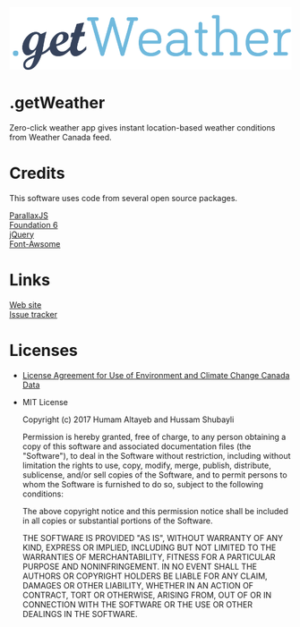 ![Logo](https://github.com/htayeb/getWeather/blob/firstBranch/images/githubLogo.png)

# .getWeather
Zero-click weather app gives instant location-based weather conditions from Weather Canada feed. 

# Credits

This software uses code from several open source packages.


[ParallaxJS](https://github.com/wagerfield/parallax) <br>
[Foundation 6](https://github.com/zurb/foundation-sites)<br>
[jQuery](https://github.com/jquery/jquery)<br>
[Font-Awsome](https://github.com/FortAwesome/Font-Awesome)<br>

# Links

[Web site](https://altayeb.me)<br>
[Issue tracker](https://github.com/htayeb/getWeather/issues)


# Licenses

* [License Agreement for Use of Environment and Climate Change Canada Data](http://climate.weather.gc.ca/prods_servs/attachment1_e.html)


* MIT License

    Copyright (c) 2017 Humam Altayeb and Hussam Shubayli
    
    Permission is hereby granted, free of charge, to any person obtaining a copy
    of this software and associated documentation files (the "Software"), to deal
    in the Software without restriction, including without limitation the rights
    to use, copy, modify, merge, publish, distribute, sublicense, and/or sell
    copies of the Software, and to permit persons to whom the Software is
    furnished to do so, subject to the following conditions:
    
    The above copyright notice and this permission notice shall be included in all
    copies or substantial portions of the Software.
    
    THE SOFTWARE IS PROVIDED "AS IS", WITHOUT WARRANTY OF ANY KIND, EXPRESS OR
    IMPLIED, INCLUDING BUT NOT LIMITED TO THE WARRANTIES OF MERCHANTABILITY,
    FITNESS FOR A PARTICULAR PURPOSE AND NONINFRINGEMENT. IN NO EVENT SHALL THE
    AUTHORS OR COPYRIGHT HOLDERS BE LIABLE FOR ANY CLAIM, DAMAGES OR OTHER
    LIABILITY, WHETHER IN AN ACTION OF CONTRACT, TORT OR OTHERWISE, ARISING FROM,
    OUT OF OR IN CONNECTION WITH THE SOFTWARE OR THE USE OR OTHER DEALINGS IN THE
    SOFTWARE.

